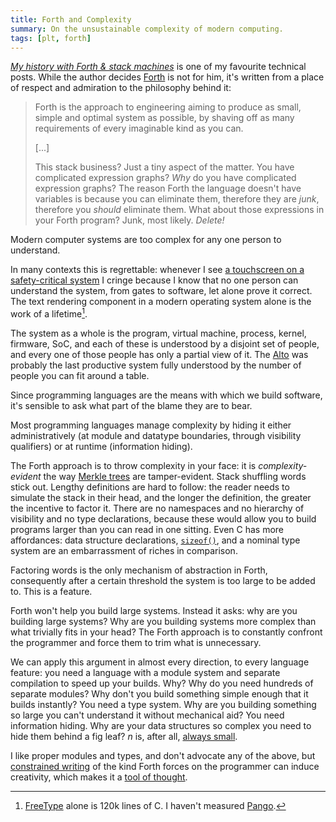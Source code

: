 ```yaml
---
title: Forth and Complexity
summary: On the unsustainable complexity of modern computing.
tags: [plt, forth]
---
```


[_My history with Forth & stack machines_][yosef] is one of my favourite
technical posts. While the author decides [Forth][forth] is not for him, it's
written from a place of respect and admiration to the philosophy behind it:

>Forth is the approach to engineering aiming to produce as small, simple and
>optimal system as possible, by shaving off as many requirements of every
>imaginable kind as you can.
>
>[...]
>
>This stack business? Just a tiny aspect of the matter. You have complicated
>expression graphs? _Why_ do you have complicated expression graphs? The reason
>Forth the language doesn't have variables is because you can eliminate them,
>therefore they are _junk_, therefore you _should_ eliminate them. What about those
>expressions in your Forth program? Junk, most likely. _Delete!_

Modern computer systems are too complex for any one person to understand.

In many contexts this is regrettable: whenever I see [a touchscreen on a
safety-critical system][tesla] I cringe because I know that no one person can
understand the system, from gates to software, let alone prove it correct. The
text rendering component in a modern operating system alone is the work of a
lifetime[^freetype].

The system as a whole is the program, virtual machine, process, kernel,
firmware, SoC, and each of these is understood by a disjoint set of people, and
every one of those people has only a partial view of it. The [Alto][alto] was
probably the last productive system fully understood by the number of people you
can fit around a table.

Since programming languages are the means with which we build software, it's
sensible to ask what part of the blame they are to bear.

Most programming languages manage complexity by hiding it either
administratively (at module and datatype boundaries, through visibility
qualifiers) or at runtime (information hiding).

The Forth approach is to throw complexity in your face: it is
_complexity-evident_ the way [Merkle trees][merkle] are tamper-evident. Stack
shuffling words stick out. Lengthy definitions are hard to follow: the reader
needs to simulate the stack in their head, and the longer the definition, the
greater the incentive to factor it. There are no namespaces and no hierarchy of
visibility and no type declarations, because these would allow you to build
programs larger than you can read in one sitting. Even C has more affordances:
data structure declarations, [`sizeof()`][sizeof], and a nominal type system are
an embarrassment of riches in comparison.

Factoring words is the only mechanism of abstraction in Forth, consequently
after a certain threshold the system is too large to be added to. This is a
feature.

Forth won't help you build large systems. Instead it asks: why are you building
large systems? Why are you building systems more complex than what trivially
fits in your head? The Forth approach is to constantly confront the programmer
and force them to trim what is unnecessary.

We can apply this argument in almost every direction, to every language feature:
you need a language with a module system and separate compilation to speed up
your builds. Why? Why do you need hundreds of separate modules? Why don't you
build something simple enough that it builds instantly? You need a type
system. Why are you building something so large you can't understand it without
mechanical aid? You need information hiding. Why are your data structures so
complex you need to hide them behind a fig leaf? _n_ is, after all, [always
small][pike].

I like proper modules and types, and don't advocate any of the above, but
[constrained writing][cw] of the kind Forth forces on the programmer can induce
creativity, which makes it a [tool of thought][iverson].

[^freetype]:
    [FreeType][freetype] alone is 120k lines of C. I haven't measured
    [Pango][pango].

[yosef]: http://yosefk.com/blog/my-history-with-forth-stack-machines.html
[forth]: https://www.forth.com/forth/
[tesla]: https://en.wikipedia.org/wiki/Tesla_Model_S#Instrument_panel
[alto]: https://en.wikipedia.org/wiki/Xerox_Alto
[merkle]: https://en.wikipedia.org/wiki/Merkle_tree
[sizeof]: https://en.wikipedia.org/wiki/Sizeof
[pike]: https://users.ece.utexas.edu/~adnan/pike.html
[cw]: https://en.wikipedia.org/wiki/Constrained_writing
[iverson]: https://dl.acm.org/citation.cfm?id=358899
[freetype]: https://en.wikipedia.org/wiki/FreeType
[pango]: https://en.wikipedia.org/wiki/Pango
